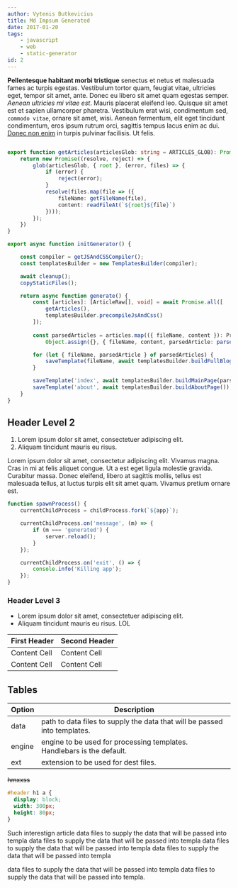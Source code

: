 ```yaml
---
author: Vytenis Butkevicius
title: Md Impsum Generated
date: 2017-01-20
tags:
    - javascript
    - web
    - static-generator
id: 2
---
```


**Pellentesque habitant morbi tristique** senectus et netus et malesuada fames ac turpis egestas. Vestibulum tortor quam, feugiat vitae, ultricies eget, tempor sit amet, ante. Donec eu libero sit amet quam egestas semper. _Aenean ultricies mi vitae est_. Mauris placerat eleifend leo. Quisque sit amet est et sapien ullamcorper pharetra. Vestibulum erat wisi, condimentum sed, `commodo vitae`, ornare sit amet, wisi. Aenean fermentum, elit eget tincidunt condimentum, eros ipsum  rutrum orci, sagittis tempus lacus enim ac dui. [Donec non enim](#) in turpis pulvinar facilisis. Ut felis.

```typescript

export function getArticles(articlesGlob: string = ARTICLES_GLOB): Promise<ArticleRaw[]> {
    return new Promise((resolve, reject) => {
        glob(articlesGlob, { root }, (error, files) => {
            if (error) {
                reject(error);
            }
            resolve(files.map(file => ({
                fileName: getFileName(file),
                content: readFileAt(`${root}${file}`)
            })));
        });
    })
}

export async function initGenerator() {

    const compiler = getJSAndCSSCompiler();
    const templatesBuilder = new TemplatesBuilder(compiler);

    await cleanup();
    copyStaticFiles();

    return async function generate() {
        const [articles]: [ArticleRaw[], void] = await Promise.all([
            getArticles(),
            templatesBuilder.precompileJsAndCss()
        ]);
        
        const parsedArticles = articles.map(({ fileName, content }): ProcessedArticle =>
            Object.assign({}, { fileName, content, parsedArticle: parseArticle(content) }));

        for (let { fileName, parsedArticle } of parsedArticles) {
            saveTemplate(fileName, await templatesBuilder.buildFullBlogPage(parsedArticle));
        }

        saveTemplate('index', await templatesBuilder.buildMainPage(parsedArticles));
        saveTemplate('about', await templatesBuilder.buildAboutPage());
    }
}

```

Header Level 2
--------------

  1. Lorem ipsum dolor sit amet, consectetuer adipiscing elit.
  2. Aliquam tincidunt mauris eu risus.


Lorem ipsum dolor sit amet, consectetur adipiscing elit. Vivamus magna. Cras in mi at felis aliquet congue. Ut a est eget ligula molestie gravida. Curabitur  massa. Donec eleifend, libero at sagittis mollis, tellus est malesuada tellus, at luctus turpis elit sit amet quam. Vivamus pretium ornare est.

```js
function spawnProcess() {
    currentChildProcess = childProcess.fork(`${app}`);

    currentChildProcess.on('message', (m) => {
        if (m === 'generated') {
            server.reload();
        }
    });

    currentChildProcess.on('exit', () => {
        console.info('Killing app');
    });
}
```

### Header Level 3

  * Lorem ipsum dolor sit amet, consectetuer adipiscing elit.
  * Aliquam tincidunt mauris eu risus. LOL


| First Header  | Second Header |
| ------------- | ------------- |
| Content Cell  | Content Cell  |
| Content Cell  | Content Cell  |

## Tables

| Option | Description |
| ------ | ----------- |
| data   | path to data files to supply the data that will be passed into templates. |
| engine | engine to be used for processing templates. Handlebars is the default. |
| ext    | extension to be used for dest files. |

~~hmxxss~~

```css
#header h1 a {
  display: block;
  width: 300px;
  height: 80px;
}
```


Such interestign article  data files to supply the data that will be passed into templa data files to supply the data that will be passed into templa
data files to supply the data that will be passed into templa data files to supply the data that will be passed into templa

data files to supply the data that will be passed into templa data files to supply the data that will be passed into templa.


